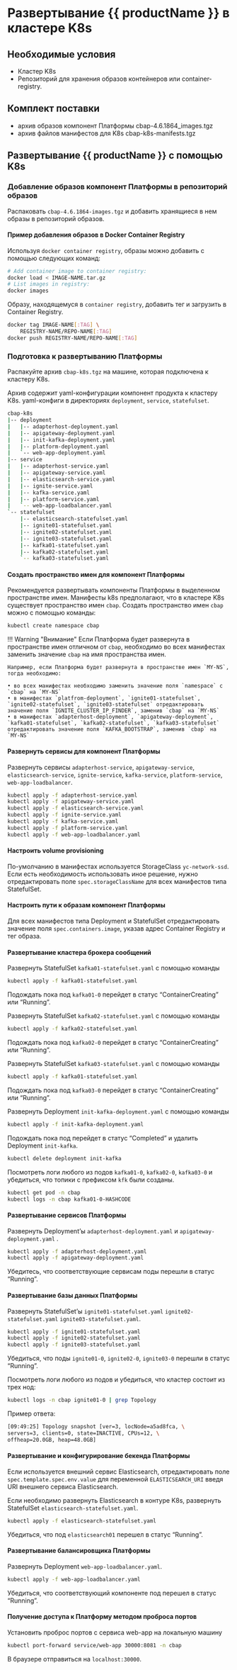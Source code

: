 # Развертывание {{ productName }} в кластере K8s

## Необходимые условия

- Кластер K8s
- Репозиторий для хранения образов контейнеров или container-registry.

## Комплект поставки

- архив образов компонент Платформы cbap-4.6.1864_images.tgz
- архив файлов манифестов для K8s cbap-k8s-manifests.tgz

## Развертывание {{ productName }} с помощью K8s

### Добавление образов компонент Платформы в репозиторий образов

Распаковать `cbap-4.6.1864-images.tgz` и добавить хранящиеся в нем образы в репозиторий образов.

#### Пример добавления образов в Docker Container Registry

Используя `docker container registry`, образы можно добавить с помощью следующих команд:

```bash
# Add container image to container registry:
docker load < IMAGE-NAME.tar.gz
# List images in registry:
docker images
```

Образy, находящемуся в `container registry`, добавить тег и загрузить в Container Registry.

```bash
docker tag IMAGE-NAME[:TAG] \
	REGISTRY-NAME/REPO-NAME[:TAG]
docker push REGISTRY-NAME/REPO-NAME[:TAG]
```

### Подготовка к развертыванию Платформы

Распакуйте архив `cbap-k8s.tgz` на машине, которая подключена к кластеру K8s.

Архив содержит yaml-конфигурации компонент продукта к кластеру K8s. yaml-конфиги в директориях `deployment`, `service`, `statefulset`.

```bash
cbap-k8s
|-- deployment
|   |-- adapterhost-deployment.yaml
|   |-- apigateway-deployment.yaml
|   |-- init-kafka-deployment.yaml
|   |-- platform-deployment.yaml
|   `-- web-app-deployment.yaml
|-- service
|   |-- adapterhost-service.yaml
|   |-- apigateway-service.yaml
|   |-- elasticsearch-service.yaml
|   |-- ignite-service.yaml
|   |-- kafka-service.yaml
|   |-- platform-service.yaml
|   `-- web-app-loadbalancer.yaml
`-- statefulset
    |-- elasticsearch-statefulset.yaml
    |-- ignite01-statefulset.yaml
    |-- ignite02-statefulset.yaml
    |-- ignite03-statefulset.yaml
    |-- kafka01-statefulset.yaml
    |-- kafka02-statefulset.yaml
    `-- kafka03-statefulset.yaml

```

#### Создать пространство имен для компонент Платформы

Рекомендуется развертывать компоненты Платформы в выделенном пространстве имен. Манифесты k8s предполагают, что в кластере K8s существует пространство имен `cbap`. Создать пространство имен `cbap` можно с помощью команды:

```bash
kubectl create namespace cbap
```

!!! Warning "Внимание"
    Если Платформа будет развернута в пространстве имен отличном от `cbap`, необходимо во всех манифестах заменить значение `cbap` на имя пространства имен.

    Например, если Платформа будет развернута в пространстве имен `MY-NS`, тогда необходимо:

    • во всех манифестах необходимо заменить значение поля `namespace` с `cbap` на `MY-NS`
    • в манифестах `platfrom-deployment`, `ignite01-statefulset`, `ignite02-statefulset`, `ignite03-statefulset` отредактировать значение поля `IGNITE_CLUSTER_IP_FINDER`, заменив `cbap` на `MY-NS`
    • в манифестах `adapterhost-deployment`, `apigateway-deployment`, `kafka01-statefulset`, `kafka02-statefulset`, `kafka03-statefulset` отредактировать значение поля `KAFKA_BOOTSTRAP`, заменив `cbap` на `MY-NS`

#### Развернуть сервисы для компонент Платформы

Развернуть сервисы `adapterhost-service`, `apigateway-service`, `elasticsearch-service`, `ignite-service`, `kafka-service`, `platform-service`, `web-app-loadbalancer`.

```bash
kubectl apply -f adapterhost-service.yaml
kubectl apply -f apigateway-service.yaml
kubectl apply -f elasticsearch-service.yaml
kubectl apply -f ignite-service.yaml
kubectl apply -f kafka-service.yaml
kubectl apply -f platform-service.yaml
kubectl apply -f web-app-loadbalancer.yaml
```

#### Настроить volume provisioning

По-умолчанию в манифестах используется StorageClass `yc-network-ssd`. Если есть необходимость использовать иное решение, нужно отредактировать поле `spec.storageClassName` для всех манифестов типа StatefulSet.

#### Настроить пути к образам компонент Платформы

Для всех манифестов типа Deployment и StatefulSet отредактировать значение поля `spec.containers.image`, указав адрес Container Registry и тег образа.

#### Развертывание кластера брокера сообщений

Развернуть StatefulSet `kafka01-statefulset.yaml` с помощью команды

```bash
kubectl apply -f kafka01-statefulset.yaml
```

Подождать пока под `kafka01-0` перейдет в статус “ContainerCreating” или “Running”.

Развернуть StatefulSet `kafka02-statefulset.yaml` с помощью команды

```bash
kubectl apply -f kafka02-statefulset.yaml
```

Подождать пока под `kafka02-0` перейдет в статус “ContainerCreating” или “Running”.

Развернуть StatefulSet `kafka03-statefulset.yaml` с помощью команды

```bash
kubectl apply -f kafka01-statefulset.yaml
```

Подождать пока под `kafka03-0` перейдет в статус “ContainerCreating” или “Running”.

Развернуть Deployment `init-kafka-deployment.yaml` с помощью команды

```bash
kubectl apply -f init-kafka-deployment.yaml
```

Подождать пока под перейдет в статус “Completed” и удалить Deployment `init-kafka`.

```bash
kubectl delete deployment init-kafka
```

Посмотреть логи любого из подов `kafka01-0`, `kafka02-0`, `kafka03-0` и убедиться, что топики с префиксом `kfk` были созданы.

```bash
kubectl get pod -n cbap
kubectl logs -n cbap kafka01-0-HASHCODE
```

#### Развертывание сервисов Платформы

Развернуть Deployment’ы `adapterhost-deployment.yaml` и `apigateway-deployment.yaml` .

```bash
kubectl apply -f adapterhost-deployment.yaml
kubectl apply -f apigateway-deployment.yaml
```

Убедитесь, что соответствующие сервисам поды перешли в статус “Running”.

#### Развертывание базы данных Платформы

Развернуть StatefulSet’ы `ignite01-statefulset.yaml` `ignite02-statefulset.yaml` `ignite03-statefulset.yaml`.

```bash
kubectl apply -f ignite01-statefulset.yaml
kubectl apply -f ignite02-statefulset.yaml
kubectl apply -f ignite03-statefulset.yaml
```

Убедиться, что поды `ignite01-0`, `ignite02-0`, `ignite03-0` перешли в статус “Running”.

Посмотреть логи любого из подов и убедиться, что кластер состоит из трех нод:

```bash
kubectl logs -n cbap ignite01-0 | grep Topology
```

Пример ответа:

```bash
[09:49:25] Topology snapshot [ver=3, locNode=a5ad8fca, \
servers=3, clients=0, state=INACTIVE, CPUs=12, \
offheap=20.0GB, heap=48.0GB]
```

#### Развертывание и конфигурирование бекенда Платформы

Если используется внешний сервис Elasticsearch, отредактировать поле `spec.template.spec.env.value` для переменной `ELASTICSEARCH_URI` введя URI внешнего сервиса Elasticsearch.

Если необходимо развернуть Elasticsearch в контуре K8s, развернуть StatefulSet `elasticsearch-statefulset.yaml`.

```bash
kubectl apply -f elasticsearch-statefulset.yaml
```

Убедиться, что под `elasticsearch01` перешeл в статус “Running”.

#### Развертывание балансировщика Платформы

Развернуть Deployment `web-app-loadbalancer.yaml`.

```bash
kubectl apply -f web-app-loadbalancer.yaml
```

Убедиться, что соответствующий компоненте под перешел в статус “Running”.

#### Получение доступа к Платформу методом проброса портов

Установить проброс портов с сервиса web-app на локальную машину

```bash
kubectl port-forward service/web-app 30000:8081 -n cbap
```

В браузере отправиться на `localhost:30000`.